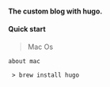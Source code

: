 #### The custom blog with hugo.

#### Quick start

> Mac Os
```
about mac

 > brew install hugo
```

